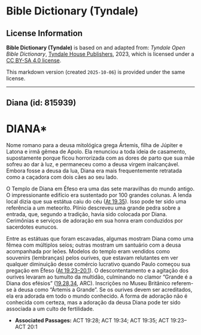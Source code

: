 # Bible Dictionary (Tyndale)

## License Information

**Bible Dictionary (Tyndale)** is based on and adapted from: _Tyndale Open Bible Dictionary_, [Tyndale House Publishers](https://tyndaleopenresources.com/), 2023, which is licensed under a [CC BY-SA 4.0 license](https://creativecommons.org/licenses/by-sa/4.0/legalcode.en).

This markdown version (created `2025-10-06`) is provided under the same license.



--------------------------------

## Diana (id: 815939)

DIANA\*
=======

Nome romano para a deusa mitológica grega Ártemis, filha de Júpiter e Latona e irmã gêmea de Apolo. Ela renunciou a toda ideia de casamento, supostamente porque ficou horrorizada com as dores de parto que sua mãe sofreu ao dar à luz, e permaneceu como a deusa virgem inalcançável. Embora fosse a deusa da lua, Diana era mais frequentemente retratada como a caçadora com dois cães ao seu lado.

O Templo de Diana em Éfeso era uma das sete maravilhas do mundo antigo. O impressionante edifício era sustentado por 100 grandes colunas. A lenda local dizia que sua estátua caiu do céu ([At 19\.35](https://ref.ly/Acts19:35)). Isso pode ter sido uma referência a um meteorito. Plínio descreveu uma grande pedra sobre a entrada, que, segundo a tradição, havia sido colocada por Diana. Cerimônias e serviços de adoração em sua honra eram conduzidos por sacerdotes eunucos.

Entre as estátuas que foram escavadas, algumas mostram Diana como uma fêmea com múltiplos seios; outras mostram um santuário com a deusa acompanhada por leões. Modelos do templo eram vendidos como souvenirs (lembranças) pelos ourives, que estavam relutantes em ver qualquer diminuição desse comércio lucrativo quando Paulo começou sua pregação em Éfeso ([At 19\.23–20\.1](https://ref.ly/Acts19:23-Acts20:1)). O descontentamento e a agitação dos ourives levaram ao tumulto da multidão, culminando no clamor “Grande é a Diana dos efésios” ([19\.28,34](https://ref.ly/Acts19:28,Acts19:34), ARC). Inscrições no Museu Britânico referem\-se à deusa como “Ártemis a Grande”. Se os ourives devem ser acreditados, ela era adorada em todo o mundo conhecido. A forma de adoração não é conhecida com certeza, mas a adoração da deusa Diana pode ter sido associada a um culto de fertilidade.

* **Associated Passages:** ACT 19:28; ACT 19:34; ACT 19:35; ACT 19:23–ACT 20:1


